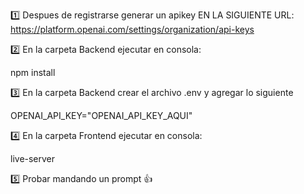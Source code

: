 1️⃣ Despues de registrarse generar un apikey EN LA SIGUIENTE URL:
https://platform.openai.com/settings/organization/api-keys

2️⃣ En la carpeta Backend ejecutar en consola: 

npm install

3️⃣ En la carpeta Backend crear el archivo .env y agregar lo siguiente

OPENAI_API_KEY="OPENAI_API_KEY_AQUI"

4️⃣ En la carpeta Frontend ejecutar en consola: 

live-server

5️⃣ Probar mandando un prompt 👍

